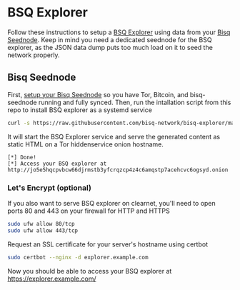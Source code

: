 # BSQ Explorer

Follow these instructions to setup a [BSQ Explorer](https://explorer.bisq.network) using data from your [Bisq Seednode](https://github.com/bisq-network/bisq/tree/master/seednode). Keep in mind you need a dedicated seednode for the BSQ explorer, as the JSON data dump puts too much load on it to seed the network properly.

## Bisq Seednode

First, [setup your Bisq Seednode](https://github.com/bisq-network/bisq/tree/master/seednode#bisq-seed-node) so you have Tor, Bitcoin, and bisq-seednode running and fully synced. Then, run the intallation script from this repo to install BSQ explorer as a systemd service
```bash
curl -s https://raw.githubusercontent.com/bisq-network/bisq-explorer/master/install_bsq_explorer_debian.sh | sudo bash
```
It will start the BSQ Explorer service and serve the generated content as static HTML on a Tor hiddenservice onion hostname.
```
[*] Done!
[*] Access your BSQ explorer at http://jo5e5hqcpvbcw66djrmstb3yfcrqzcp4z4c6amqstp7acehcvc6ogsyd.onion
```

### Let's Encrypt (optional)

If you also want to serve BSQ explorer on clearnet, you'll need to open ports 80 and 443 on your firewall for HTTP and HTTPS
```bash
sudo ufw allow 80/tcp
sudo ufw allow 443/tcp
```

Request an SSL certificate for your server's hostname using certbot
```bash
sudo certbot --nginx -d explorer.example.com
```

Now you should be able to access your BSQ explorer at https://explorer.example.com/
